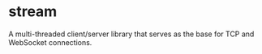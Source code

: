 # stream
A multi-threaded client/server library that serves as the base for TCP and WebSocket connections.
